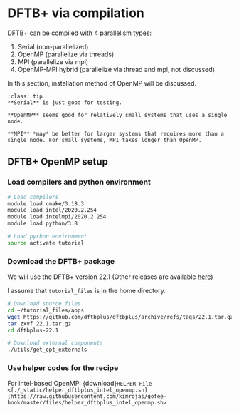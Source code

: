# DFTB+ via compilation

DFTB+ can be compiled with 4 parallelism types:

1. Serial (non-parallelized)
2. OpenMP (parallelize via threads)
3. MPI (parallelize via mpi)
4. OpenMP-MPI hybrid (parallelize via thread and mpi, not discussed)

In this section, installation method of OpenMP will be discussed. 

```{admonition} What to use: Serial, OpenMP or MPI
:class: tip
**Serial** is just good for testing. 

**OpenMP** seems good for relatively small systems that uses a single node.

**MPI** *may* be better for larger systems that requires more than a single node. For small systems, MPI takes longer than OpenMP. 
```


## DFTB+ OpenMP setup

### Load compilers and python environment

```bash
# Load compilers
module load cmake/3.18.3
module load intel/2020.2.254
module load intelmpi/2020.2.254
module load python/3.8

# Load python environment
source activate tutorial
```

### Download the DFTB+ package

We will use the DFTB+ version 22.1 (Other releases are available [here](https://github.com/dftbplus/dftbplus/releases/))

I assume that `tutorial_files` is in the home directory.

```bash
# Download source files
cd ~/tutorial_files/apps
wget https://github.com/dftbplus/dftbplus/archive/refs/tags/22.1.tar.gz
tar zxvf 22.1.tar.gz 
cd dftbplus-22.1

# Download external components
./utils/get_opt_externals
```

### Use helper codes for the recipe

For intel-based OpenMP: {download}`HELPER File <[./_static/helper_dftbplus_intel_openmp.sh](https://raw.githubusercontent.com/kimrojas/gofee-book/master/files/helper_dftbplus_intel_openmp.sh>`













<!-- 


## Using available Quantum Espresso

A compiled and optimized quantum espresso is already made so you just need to use it. To use it:

### Add the custom modules to ~/.bashrc
```bash
echo "module use --append /home/krojas/share/modulefiles" >> ~/.bashrc

# Refresh environment
source ~/.bashrc
```

### Activate the environment
```bash
module load qe/7.0
```

-----

## Compiling from source files

If you wish to compile your own or a different version of Quantum Espresso, the following procedure is the recipe for the compiled Quantum Espresso discussed above. 

:::{note}
The compiled Quantum Espresso is okay to use in most general calculations
:::

### Download the source files

The source file releases can be found in [QE Releases](https://gitlab.com/QEF/q-e/-/tags). In this specific tutorial, we use the [QE 7.0 Release](https://gitlab.com/QEF/q-e/-/releases/qe-7.0)

```bash
# Download
wget https://gitlab.com/QEF/q-e/-/archive/qe-7.0/q-e-qe-7.0.tar.gz
# Extract
tar zxvf q-e-qe-7.0.tar.gz
```

### Activate compiler environment

We need to activate the required depdendency modules.

```bash
module load cmake/3.18.3
module load intel/2020.2.254
module load intelmpi/2020.2.254
module load python/3.8
module load libxc/5.2.2
module load git/2.17
```

### Build and install

Follow the following commands:

```bash
# Initialize build directory
mkdir q-e-qe-7.0/_build
cd q-e-qe-7.0/_build

# Build
cmake \
    -DQE_ENABLE_MPI=ON \
    -DQE_ENABLE_TEST=ON \
    -DQE_ENABLE_SCALAPACK=ON \
    -DQE_FFTW_VENDOR=Intel_DFTI \
    -DCMAKE_C_COMPILER=mpiicc \
    -DCMAKE_Fortran_COMPILER=mpiifort \
    -DCMAKE_INSTALL_PREFIX=../_install \
    -DQE_ENABLE_LIBXC=ON \
    ../

# Compile
make -j8

# Install
make install
```

### Add to PATH

Add the compiled executables (fancy way to say "program") to the PATH so it can be discovered by the system

```{note}
Replace `<full-QE-directory-path>` with the full path of your quantum espresso directory.
```

```bash
echo 'export PATH=<full-QE-directory-path>/q-e-qe-7.0/_install/bin:$PATH' >> ~/.bashrc

source ~/.bashrc
```



 -->
